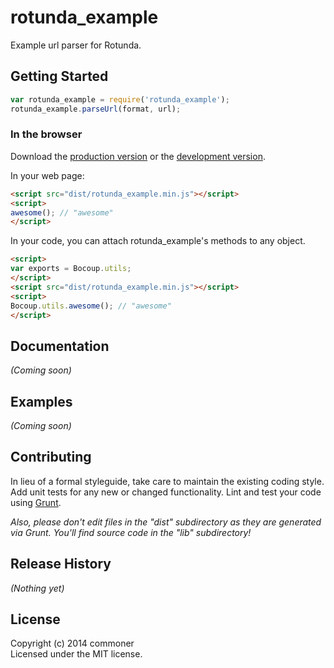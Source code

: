 # rotunda_example

Example url parser for Rotunda.

## Getting Started

```javascript
var rotunda_example = require('rotunda_example');
rotunda_example.parseUrl(format, url);
```

### In the browser
Download the [production version][min] or the [development version][max].

[min]: https://raw.github.com/commoner/rotunda_example/master/dist/rotunda_example.min.js
[max]: https://raw.github.com/commoner/rotunda_example/master/dist/rotunda_example.js

In your web page:

```html
<script src="dist/rotunda_example.min.js"></script>
<script>
awesome(); // "awesome"
</script>
```

In your code, you can attach rotunda_example's methods to any object.

```html
<script>
var exports = Bocoup.utils;
</script>
<script src="dist/rotunda_example.min.js"></script>
<script>
Bocoup.utils.awesome(); // "awesome"
</script>
```

## Documentation
_(Coming soon)_

## Examples
_(Coming soon)_

## Contributing
In lieu of a formal styleguide, take care to maintain the existing coding style. Add unit tests for any new or changed functionality. Lint and test your code using [Grunt](http://gruntjs.com/).

_Also, please don't edit files in the "dist" subdirectory as they are generated via Grunt. You'll find source code in the "lib" subdirectory!_

## Release History
_(Nothing yet)_

## License
Copyright (c) 2014 commoner  
Licensed under the MIT license.
